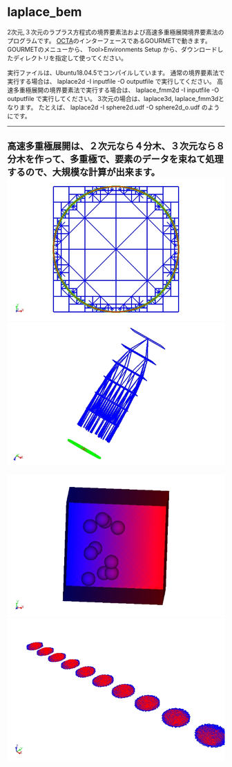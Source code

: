 # laplace_bem

2次元,３次元のラプラス方程式の境界要素法および高速多重極展開境界要素法のプログラムです。
[OCTA](http://octa.jp/)のインターフェースであるGOURMETで動きます。
GOURMETのメニューから、 Tool>Environments Setup から、ダウンロードしたディレクトリを指定して使ってください。

実行ファイルは、Ubuntu18.04.5でコンパイルしています。 
通常の境界要素法で実行する場合は、
laplace2d -I inputfile -O outputfile で実行してください。
高速多重極展開の境界要素法で実行する場合は、
laplace_fmm2d -I inputfile -O outputfile で実行してください。
3次元の場合は、laplace3d, laplace_fmm3dとなります。
たとえば、 laplace2d -I sphere2d.udf -O sphere2d_o.udf のようにです。

-------------
高速多重極展開は、２次元なら４分木、３次元なら８分木を作って、多重極で、要素のデータを束ねて処理するので、大規模な計算が出来ます。
![tree1](tree1.jpg)
![tree2](tree2.jpg)
-----------
![dispersion](dispersion.jpg)
![evaporation](evaporation.jpg)
